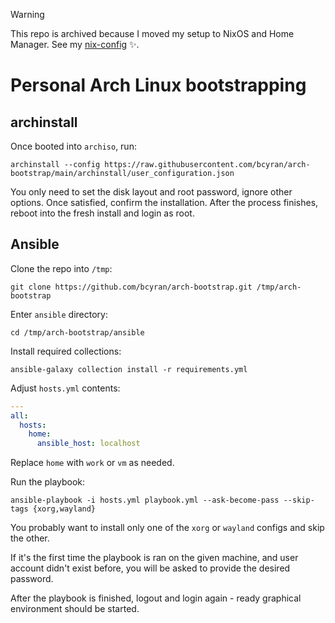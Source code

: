 > [!WARNING]
> This repo is archived because I moved my setup to NixOS and Home Manager. See my [nix-config](https://github.com/bcyran/nix-config) ✨.

# Personal Arch Linux bootstrapping

## archinstall
Once booted into `archiso`, run:
```shell
archinstall --config https://raw.githubusercontent.com/bcyran/arch-bootstrap/main/archinstall/user_configuration.json
```

You only need to set the disk layout and root password, ignore other options.
Once satisfied, confirm the installation.
After the process finishes, reboot into the fresh install and login as root.

## Ansible
Clone the repo into `/tmp`:
```shell
git clone https://github.com/bcyran/arch-bootstrap.git /tmp/arch-bootstrap
```

Enter `ansible` directory:
```shell
cd /tmp/arch-bootstrap/ansible
```

Install required collections:
```shell
ansible-galaxy collection install -r requirements.yml
```

Adjust `hosts.yml` contents:
```yml
---
all:
  hosts:
    home:
      ansible_host: localhost
```
Replace `home` with `work` or `vm` as needed.

Run the playbook:
```shell
ansible-playbook -i hosts.yml playbook.yml --ask-become-pass --skip-tags {xorg,wayland}
```
You probably want to install only one of the `xorg` or `wayland` configs and skip the other.

If it's the first time the playbook is ran on the given machine, and user account didn't exist before, you will be asked to provide the desired password.

After the playbook is finished, logout and login again - ready graphical environment should be started.
